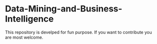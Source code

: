 # Data-Mining-and-Business-Intelligence
This repository is develped for fun purpose.
If you want to contribute you are most welcome.
